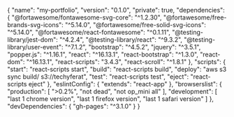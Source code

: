 {
  "name": "my-portfolio",
  "version": "0.1.0",
  "private": true,
  "dependencies": {
    "@fortawesome/fontawesome-svg-core": "^1.2.30",
    "@fortawesome/free-brands-svg-icons": "^5.14.0",
    "@fortawesome/free-solid-svg-icons": "^5.14.0",
    "@fortawesome/react-fontawesome": "^0.1.11",
    "@testing-library/jest-dom": "^4.2.4",
    "@testing-library/react": "^9.3.2",
    "@testing-library/user-event": "^7.1.2",
    "bootstrap": "^4.5.2",
    "jquery": "^3.5.1",
    "popper.js": "^1.16.1",
    "react": "^16.13.1",
    "react-bootstrap": "^1.3.0",
    "react-dom": "^16.13.1",
    "react-scripts": "3.4.3",
    "react-scroll": "^1.8.1"
  },
  "scripts": {
    "start": "react-scripts start",
    "build": "react-scripts build",
    "deploy": "aws s3 sync build/ s3://techyferat",
    "test": "react-scripts test",
    "eject": "react-scripts eject"
  },
  "eslintConfig": {
    "extends": "react-app"
  },
  "browserslist": {
    "production": [
      ">0.2%",
      "not dead",
      "not op_mini all"
    ],
    "development": [
      "last 1 chrome version",
      "last 1 firefox version",
      "last 1 safari version"
    ]
  },
  "devDependencies": {
    "gh-pages": "^3.1.0"
  }
}
